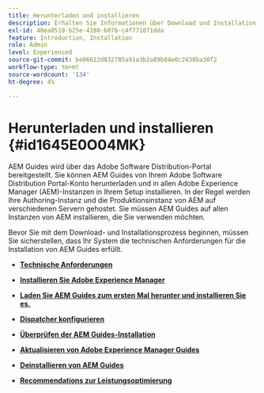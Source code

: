 ```yaml
---
title: Herunterladen und installieren
description: Erhalten Sie Informationen über Download und Installation
exl-id: 40ea0510-b25e-4180-b076-c4f771071dda
feature: Introduction, Installation
role: Admin
level: Experienced
source-git-commit: be06612d832785a91a3b2a89b84e0c2438ba30f2
workflow-type: tm+mt
source-wordcount: '134'
ht-degree: 4%

---
```


# Herunterladen und installieren {#id1645E0O04MK}

AEM Guides wird über das Adobe Software Distribution-Portal bereitgestellt. Sie können AEM Guides von Ihrem Adobe Software Distribution Portal-Konto herunterladen und in allen Adobe Experience Manager \(AEM\)-Instanzen in Ihrem Setup installieren. In der Regel werden Ihre Authoring-Instanz und die Produktionsinstanz von AEM auf verschiedenen Servern gehostet. Sie müssen AEM Guides auf allen Instanzen von AEM installieren, die Sie verwenden möchten.

Bevor Sie mit dem Download- und Installationsprozess beginnen, müssen Sie sicherstellen, dass Ihr System die technischen Anforderungen für die Installation von AEM Guides erfüllt.

- **[Technische Anforderungen](download-install-technical-requirements.md)**

- **[Installieren Sie Adobe Experience Manager](download-install-aem.md)**

- **[Laden Sie AEM Guides zum ersten Mal herunter und installieren Sie es.](download-install-aemg-first-time.md)**

- **[Dispatcher konfigurieren](download-install-configure-dispatcher.md)**

- **[Überprüfen der AEM Guides-Installation](download-install-verify-aemg-installation.md)**

- **[Aktualisieren von Adobe Experience Manager Guides](upgrade-xml-documentation.md)**

- **[Deinstallieren von AEM Guides](download-install-unistall-aemg.md)**

- **[Recommendations zur Leistungsoptimierung](download-install-recommend-perf-optimiz.md)**
